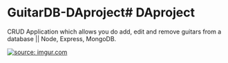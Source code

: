 ﻿# GuitarDB-DAproject# DAproject
CRUD Application which allows you do add, edit and remove guitars from a database || Node, Express, MongoDB.

<a href="https://imgur.com/yQ0orlh"><img src="https://i.imgur.com/yQ0orlh.png" title="source: imgur.com" /></a>
